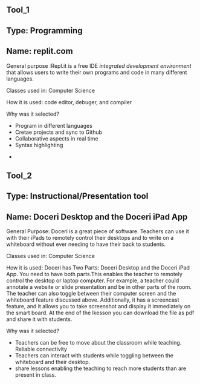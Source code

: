 ## Tool_1  
## Type: Programming  
## Name: replit.com

General purpose :Repl.it is a free IDE _integrated development environment_ that allows users to write their own programs and code in many different languages.

Classes used in: Computer Science

How it is used: code editor, debuger, and compiler

Why was it selected? 

* Program in different languages
* Cretae projects and sync to Github
* Collaborative aspects in real time
* Syntax highlighting
-
## Tool_2 
## Type: Instructional/Presentation tool
## Name: Doceri Desktop and the Doceri iPad App

General Purpose: Doceri is a great  piece of software.  Teachers can use it with their iPads to remotely control their desktops and to write on a whiteboard without ever needing to have their back to students.

Classes used in: Computer Science

How it is used: Doceri has Two Parts: Doceri Desktop and the Doceri iPad App. You need to have both parts.This enables the teacher to remotely control the desktop or laptop computer.  For example, a teacher could annotate a website or slide presentation and be in other parts of the room.  The teacher can also toggle between their computer screen and the whiteboard feature discussed above. Additionally,  it has a screencast feature,  and it allows you to take screenshot and display it immediately on the smart board. At the end of the lkesson  you can download the file as pdf and share it with students.
 

Why was it selected? 

* Teachers can be free to move about the classroom while teaching. Reliable connectivity   
* Teachers can interact with students while toggling between the whiteboard and their desktop.
* share lessons enabling the teaching to reach more students than are present in class.

